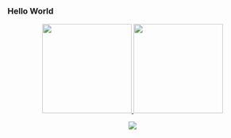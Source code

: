 ### Hello World

<div align="center">
  <a href="https://github.com/arnaldotecadm">
  <img height="180em" src="https://github-readme-stats.vercel.app/api?username=arnaldotecadm&show_icons=true&theme=gruvbox&include_all_commits=true&count_private=true"/>
  <img height="180em" src="https://github-readme-stats.vercel.app/api/top-langs/?username=arnaldotecadm&layout=compact&langs_count=7&theme=gruvbox"/>
 
  
 <br>
 
  <a href="https://www.linkedin.com/in/arnaldocicero/" target="_blank"><img src="https://img.shields.io/badge/-LinkedIn-%230077B5?style=for-the-badge&logo=linkedin&logoColor=white" target="_blank"></a> 

 
</div>

